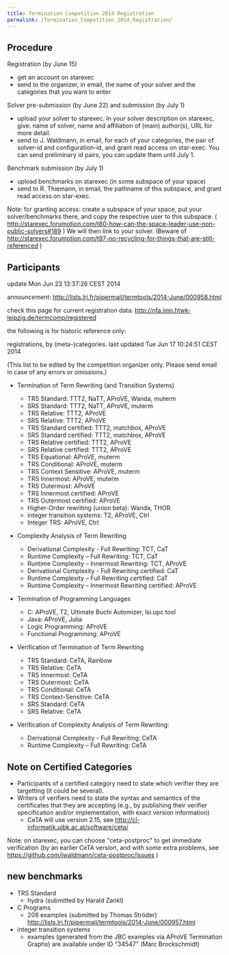 ```yaml
---
title: Termination Competition 2014 Registration
permalink: /Termination_Competition_2014_Registration/
---
```


Procedure
---------

Registration (by June 15)

-   get an account on starexec
-   send to the organizer, in email, the name of your solver and the categories that you want to enter

Solver pre-submission (by June 22) and submission (by July 1)

-   upload your solver to starexec. In your solver description on starexec, give: name of solver, name and affiliation of (main) author(s), URL for more detail.
-   send to J. Waldmann, in email, for each of your categories, the pair of solver-id and configuration-id, and grant read access on star-exec. You can send preliminary id pairs, you can update them until July 1.

Benchmark submission (by July 1)

-   upload benchmarks on starexec (in some subspace of your space)
-   send to R. Thiemann, in email, the pathname of this subspace, and grant read access on star-exec.

Note: for granting access: create a subspace of your space, put your solver/benchmarks there, and copy the respective user to this subspace. ( <http://starexec.forumotion.com/t80-how-can-the-space-leader-use-non-public-solvers#189> ) We will then link to your solver. (Beware of <http://starexec.forumotion.com/t97-no-recycling-for-things-that-are-still-referenced> )

Participants
------------

update Mon Jun 23 13:37:26 CEST 2014

announcement: <http://lists.lri.fr/pipermail/termtools/2014-June/000958.html>

check this page for current registration data: <http://nfa.imn.htwk-leipzig.de/termcomp/registered>

the following is for historic reference only:

registrations, by (meta-)categories. last updated Tue Jun 17 10:24:51 CEST 2014

(This list to be edited by the competition organizer only. Please send email in case of any errors or omissions.)

-   Termination of Term Rewriting (and Transition Systems)
    -   TRS Standard: TTT2, NaTT, AProVE, Wanda, muterm
    -   SRS Standard: TTT2, NaTT, AProVE, muterm
    -   TRS Relative: TTT2, AProVE
    -   SRS Relative: TTT2, AProVE
    -   TRS Standard certified: TTT2, matchbox, AProVE
    -   SRS Standard certified: TTT2, matchbox, AProVE
    -   TRS Relative certified: TTT2, AProVE
    -   SRS Relative certified: TTT2, AProVE
    -   TRS Equational: AProVE, muterm
    -   TRS Conditional: AProVE, muterm
    -   TRS Context Sensitive: AProVE, muterm
    -   TRS Innermost: AProVE, muterm
    -   TRS Outermost: AProVE
    -   TRS Innermost certified: AProVE
    -   TRS Outermost certified: AProVE
    -   Higher-Order rewriting (union beta): Wanda, THOR
    -   integer transition systems: T2, AProVE, Ctrl
    -   Integer TRS: AProVE, Ctrl

-   Complexity Analysis of Term Rewriting
    -   Derivational Complexity - Full Rewriting: TCT, CaT
    -   Runtime Complexity – Full Rewriting: TCT, CaT
    -   Runtime Complexity – Innermost Rewriting: TCT, AProVE
    -   Derivational Complexity - Full Rewriting certified: CaT
    -   Runtime Complexity – Full Rewriting certified: CaT
    -   Runtime Complexity – Innermost Rewriting certified: AProVE

-   Termination of Programming Languages
    -   C: AProVE, T2, Ultimate Buchi Automizer, lsi.upc tool
    -   Java: AProVE, Julia
    -   Logic Programming: AProVE
    -   Functional Programming: AProVE

-   Verification of Termination of Term Rewriting
    -   TRS Standard: CeTA, Rainbow
    -   TRS Relative: CeTA
    -   TRS Innermost: CeTA
    -   TRS Outermost: CeTA
    -   TRS Conditional: CeTA
    -   TRS Context-Sensitive: CeTA
    -   SRS Standard: CeTA
    -   SRS Relative: CeTA

-   Verification of Complexity Analysis of Term Rewriting:
    -   Derivational Complexity - Full Rewriting: CeTA
    -   Runtime Complexity – Full Rewriting: CeTA

Note on Certified Categories
----------------------------

-   Participants of a certified category need to state which verifier they are targetting (it could be several).
-   Writers of verifiers need to state the syntax and semantics of the certificates that they are accepting (e.g., by publishing their verifier specification and/or implementation, with exact version information)
    -   CeTA will use version 2.15, see <http://cl-informatik.uibk.ac.at/software/ceta/>

Note: on starexec, you can choose "ceta-postproc" to get immediate verification (by an earlier CeTA version, and with some extra problems, see <https://github.com/jwaldmann/ceta-postproc/issues> )

new benchmarks
--------------

-   TRS Standard
    -   hydra (submitted by Harald Zankl)
-   C Programs
    -   208 examples (submitted by Thomas Ströder) <http://lists.lri.fr/pipermail/termtools/2014-June/000957.html>
-   integer transition systems
    -   examples (generated from the JBC examples via AProVE Termination Graphs) are available under ID "34547" (Marc Brockschmidt)

